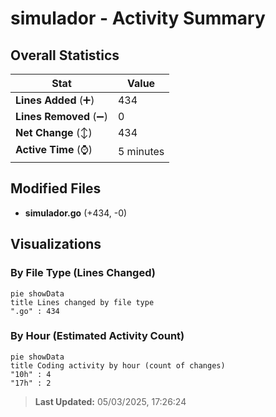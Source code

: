 # simulador - Activity Summary 

## Overall Statistics

| Stat                   | Value                                                             |
| ---------------------- | ----------------------------------------------------------------- |
| **Lines Added** (➕)   | 434                                          |
| **Lines Removed** (➖) | 0                                        |
| **Net Change** (↕)    | 434                |
| **Active Time** (⌚)   | 5 minutes |


## Modified Files
- **simulador.go** (+434, -0)

## Visualizations

### By File Type (Lines Changed)

```mermaid
pie showData
title Lines changed by file type
".go" : 434
```

### By Hour (Estimated Activity Count)

```mermaid
pie showData
title Coding activity by hour (count of changes)
"10h" : 4
"17h" : 2
```


> **Last Updated:** 05/03/2025, 17:26:24